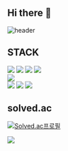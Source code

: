 ## Hi there 👋

![header](https://capsule-render.vercel.app/api?type=waving&color=gradient&customColorList=10&height=200&text=JJINUENG's%20GITHUB&fontSize=50&animation=twinkling&fontAlign=68&fontAlignY=36)

## STACK
<img src="https://img.shields.io/badge/Python-3776AB?style=flat-square&logo=Python&logoColor=white">
<img src="https://img.shields.io/badge/C++-00599C?style=flat-square&logo=C%2B%2B&logoColor=white"/></a>
<img src="https://img.shields.io/badge/HTML5-E34F26?style=flat-square&logo=html5&logoColor=white"/>
<img src="https://img.shields.io/badge/CSS3-1572B6?style=flat-square&logo=css3&logoColor=white"/>
<br>
<img src="https://img.shields.io/badge/React-61DAFB?style=flat-square&logo=react&logoColor=white"/>
<br>
<img src="https://img.shields.io/badge/VisualStudioCode-007ACC?style=flat-square&logo=visualstudiocode&logoColor=white"/>
<img src="https://img.shields.io/badge/Docker-2496ED?style=flat-squeare&logo=docker&logoColor=white"/>
<img src="https://img.shields.io/badge/Linux-FCC624?style=flat-squrare&logo=linux&logoColor=white"/>

## solved.ac
[![Solved.ac프로필](http://mazassumnida.wtf/api/generate_badge?boj={gurugikr23})](https://solved.ac/{gurugikr23})

<img src="http://mazandi.herokuapp.com/api?handle={gurugikr23}&theme=warm"/>



<!--
**JJW1223/JJW1223** is a ✨ _special_ ✨ repository because its `README.md` (this file) appears on your GitHub profile.

Here are some ideas to get you started:

- 🔭 I’m currently working on ...
- 🌱 I’m currently learning ...
- 👯 I’m looking to collaborate on ...
- 🤔 I’m looking for help with ...
- 💬 Ask me about ...
- 📫 How to reach me: ...
- 😄 Pronouns: ...
- ⚡ Fun fact: ...
-->
